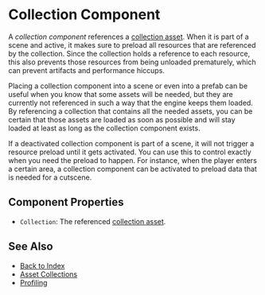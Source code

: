 # Collection Component

A *collection component* references a [collection asset](asset-collections.md). When it is part of a scene and active, it makes sure to preload all resources that are referenced by the collection. Since the collection holds a reference to each resource, this also prevents those resources from being unloaded prematurely, which can prevent artifacts and performance hiccups.

Placing a collection component into a scene or even into a prefab can be useful when you know that some assets will be needed, but they are currently not referenced in such a way that the engine keeps them loaded. By referencing a collection that contains all the needed assets, you can be certain that those assets are loaded as soon as possible and will stay loaded at least as long as the collection component exists.

If a deactivated collection component is part of a scene, it will not trigger a resource preload until it gets activated. You can use this to control exactly when you need the preload to happen. For instance, when the player enters a certain area, a collection component can be activated to preload data that is needed for a cutscene.

## Component Properties

* `Collection`: The referenced [collection asset](asset-collections.md).

## See Also

* [Back to Index](../index.md)
* [Asset Collections](asset-collections.md)
* [Profiling](profiling.md)
